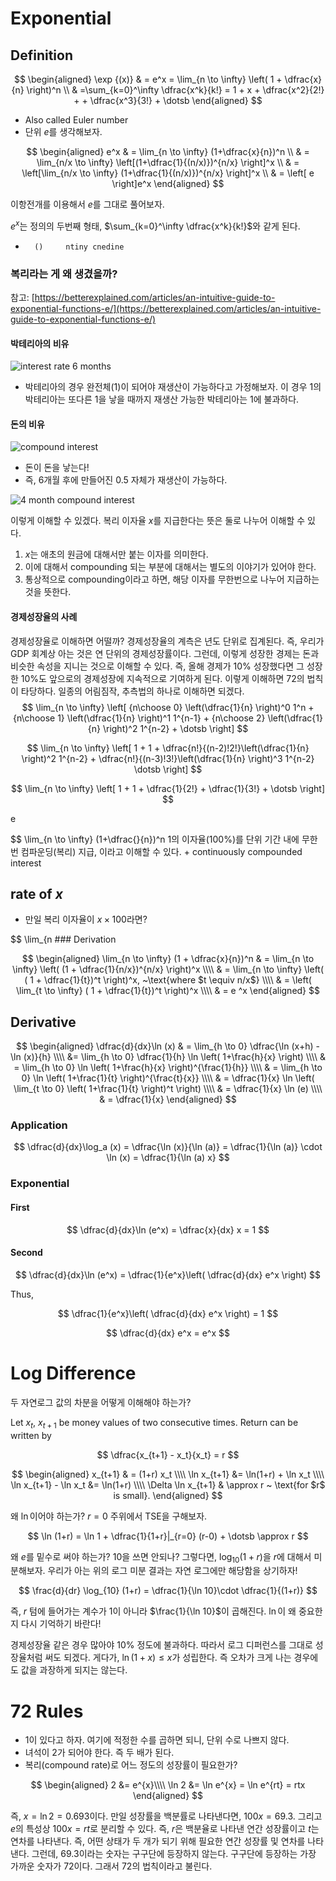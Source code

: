 
# Exponential 

## Definition 

$$
\begin{aligned}
\exp {(x)} & = e^x = \lim_{n \to \infty} \left( 1 + \dfrac{x}{n} \right)^n \\ 
& =\sum_{k=0}^\infty \dfrac{x^k}{k!} = 1 + x + \dfrac{x^2}{2!} + + \dfrac{x^3}{3!} + \dotsb
\end{aligned}
$$

* Also called Euler number 
* 단위 $e$를 생각해보자. 

$$
\begin{aligned}
e^x & = \lim_{n \to \infty} (1+\dfrac{x}{n})^n \\
& =  \lim_{n/x \to \infty} \left[(1+\dfrac{1}{(n/x)})^{n/x} \right]^x \\
& =  \left[\lim_{n/x \to \infty} (1+\dfrac{1}{(n/x)})^{n/x} \right]^x \\
& =  \left[ e \right]e^x 
\end{aligned}
$$

이항전개를 이용해서 $e$를 그대로 풀어보자. 


$e^x$는 정의의 두번째 형태, $\sum_{k=0}^\infty \dfrac{x^k}{k!}$와 같게 된다. 

*       ()     ntiny cnedine

### 복리라는 게 왜 생겼을까? 

참고: [https://betterexplained.com/articles/an-intuitive-guide-to-exponential-functions-e/](https://betterexplained.com/articles/an-intuitive-guide-to-exponential-functions-e/)


#### 박테리아의 비유 

![interest rate 6 months](https://betterexplained.com/wp-content/uploads/math/e/growth_interest_6_months.png)

* 박테리아의 경우 완전체(1)이 되어야 재생산이 가능하다고 가정해보자. 이 경우 1의 박테리아는 또다른 1을 낳을 때까지 재생산 가능한 박테리아는 1에 불과하다. 

#### 돈의 비유 

![compound interest](https://betterexplained.com/wp-content/uploads/math/e/growth_interest_6_months_compound.png)

* 돈이 돈을 낳는다!
* 즉, 6개월 후에 만들어진 0.5 자체가 재생산이 가능하다. 

![4  month compound interest](https://betterexplained.com/wp-content/uploads/math/e/growth_interest_4_months_compound.png)

이렇게 이해할 수 있겠다. 복리 이자율 $x$를 지급한다는 뜻은 둘로 나누어 이해할 수 있다. 

1. $x$는 애초의 원금에 대해서만 붙는 이자를 의미한다. 
2. 이에 대해서 compounding 되는 부분에 대해서는 별도의 이야기가 있어야 한다. 
3. 통상적으로 compounding이라고 하면, 해당 이자를 무한번으로 나누어 지급하는 것을 뜻한다. 

#### 경제성장율의 사례 

경제성장율로 이해하면 어떨까? 경제성장율의 계측은 년도 단위로 집계된다. 즉, 우리가 GDP 회계상 아는 것은 연 단위의 경제성장률이다. 그런데, 이렇게 성장한 경제는 돈과 비슷한 속성을 지니는 것으로 이해할 수 있다. 즉, 올해 경제가 10% 성장했다면 그 성장한 10%도 앞으로의 경제성장에 지속적으로 기여하게 된다. 
이렇게 이해하면 72의 법칙이 타당하다. 일종의 어림짐작, 추측법의 하나로 이해하면 되겠다. 
$$
\lim_{n \to \infty} \left[ {n\choose 0} \left(\dfrac{1}{n} \right)^0 1^n + {n\choose 1} \left(\dfrac{1}{n} \right)^1 1^{n-1} + {n\choose 2} \left(\dfrac{1}{n} \right)^2 1^{n-2} + \dotsb \right]
$$

$$
\lim_{n \to \infty} \left[ 1 + 1 + \dfrac{n!}{(n-2)!2!}\left(\dfrac{1}{n} \right)^2 1^{n-2} + 
 \dfrac{n!}{(n-3)!3!}\left(\dfrac{1}{n} \right)^3 1^{n-2} 
\dotsb \right]
$$

$$
\lim_{n \to \infty} \left[ 1 + 1 + \dfrac{1}{2!} + 
 \dfrac{1}{3!} +  
\dotsb \right]
$$

 e 

$$
\lim_{n \to \infty} (1+\dfrac{}{n})^n 1의 이자율(100%)를 단위 기간 내에 무한번 컴파운딩(복리) 지급, 이라고 이해할 수 있다. 
	+ continuously compounded interest 

## rate of $x$

* 만일 복리 이자율이 $x \times 100$라면? 

$$
\lim_{n ### Derivation 

$$
\begin{aligned}
\lim_{n \to \infty} (1 + \dfrac{x}{n})^n   & = \lim_{n \to \infty} \left( (1 + \dfrac{1}{n/x})^{n/x} \right)^x \\\\
& = \lim_{n \to \infty} \left( ( 1 + \dfrac{1}{t})^t \right)^x, ~\text{where $t \equiv n/x$} \\\\
& = \left( \lim_{t \to \infty} ( 1 + \dfrac{1}{t})^t \right)^x \\\\
& =  e ^x
\end{aligned}
$$

## Derivative 

$$
\begin{aligned}
\dfrac{d}{dx}\ln (x) & = \lim_{h \to 0} \dfrac{\ln (x+h) - \ln (x)}{h} \\\\
&=  \lim_{h \to 0} \dfrac{1}{h} \ln \left( 1+\frac{h}{x} \right) \\\\
& =  \lim_{h \to 0} \ln 
\left( 1+\frac{h}{x} \right)^{\frac{1}{h}} \\\\
& =  \lim_{h \to 0} \ln \left( 1+\frac{1}{t} \right)^{\frac{t}{x}} \\\\
& = \dfrac{1}{x} \ln \left( \lim_{t \to 0} \left( 1+\frac{1}{t} \right)^t \right) \\\\
& = \dfrac{1}{x} \ln (e) \\\\
& = \dfrac{1}{x}
\end{aligned}
$$

### Application 

$$
\dfrac{d}{dx}\log_a (x) = \dfrac{\ln (x)}{\ln (a)} = \dfrac{1}{\ln (a)} \cdot \ln (x) = \dfrac{1}{\ln (a) x}
$$

### Exponential 

#### First 

$$
\dfrac{d}{dx}\ln (e^x) = \dfrac{x}{dx} x = 1 
$$

#### Second 

$$
\dfrac{d}{dx}\ln (e^x) = \dfrac{1}{e^x}\left( \dfrac{d}{dx} e^x \right)
$$

Thus, 

$$
\dfrac{1}{e^x}\left( \dfrac{d}{dx} e^x \right) = 1
$$

$$
\dfrac{d}{dx} e^x = e^x
$$

# Log Difference 

두 자연로그 값의 차분을 어떻게 이해해야 하는가? 

Let $x_t$, $x_{t+1}$ be money values of two consecutive times. Return can be written by 

$$
\dfrac{x_{t+1} - x_t}{x_t}  = r
$$

$$
\begin{aligned}
x_{t+1} & = (1+r) x_t \\\\
\ln x_{t+1} &= \ln(1+r) + \ln x_t \\\\
\ln x_{t+1} - \ln x_t &= \ln(1+r) \\\\
\Delta \ln x_{t+1} & \approx r ~ \text{for $r$ is small}.
\end{aligned}
$$

왜 $\ln$이어야 하는가? $r=0$ 주위에서 TSE을 구해보자. 

$$
\ln (1+r) = \ln 1 + \dfrac{1}{1+r}|_{r=0} (r-0)  + \dotsb \approx r
$$

왜 $e$를 밑수로 써야 하는가? 10을 쓰면 안되나? 그렇다면, $\log_{10} (1+r)$을 $r$에 대해서 미분해보자. 우리가 아는 위의 로그 미분 결과는 자연 로그에만 해당함을 상기하자! 

$$
\frac{d}{dr} \log_{10} (1+r) = \dfrac{1}{\ln 10}\cdot \dfrac{1}{(1+r)} 
$$

즉, $r$ 텀에 들어가는 계수가 1이 아니라 $\frac{1}{\ln 10}$이 곱해진다. $\ln$이 왜 중요한지 다시 기억하기 바란다! 

경제성장율 같은 경우 많아야 10% 정도에 불과하다. 따라서 로그 디퍼런스를 그대로 성장율처럼 써도 되겠다. 게다가, $\ln (1+x) \leq x$가 성립한다. 즉 오차가 크게 나는 경우에도 값을 과장하게 되지는 않는다. 

# 72 Rules 

- 1이 있다고 하자. 여기에 적정한 수를 곱하면 되니, 단위 수로 나쁘지 않다. 
- 녀석이 2가 되어야 한다. 즉 두 배가 된다. 
- 복리(compound rate)로 어느 정도의 성장률이 필요한가? 

$$
\begin{aligned}
2 &= e^{x}\\\\
\ln 2 &= \ln e^{x} = \ln e^{rt} = rtx
\end{aligned}
$$

즉, $x = \ln 2 = 0.693$이다. 만일 성장률을 백분률로 나타낸다면, $100 x = 69.3$. 그리고 $e$의 특성상  $100x = rt$로 분리할 수 있다. 즉, $r$은 백분율로 나타낸 연간 성장률이고 $t$는 연차를 나타낸다. 즉, 어떤 상태가 두 개가 되기 위해 필요한 연간 성장률 및 연차를 나타낸다. 그런데, 69.3이라는 숫자는 구구단에 등장하지 않는다. 구구단에 등장하는 가장 가까운 숫자가 72이다. 그래서 72의 법칙이라고 불린다. 
<!--stackedit_data:
eyJoaXN0b3J5IjpbLTE2Mjg0Njc4NjEsOTQ1NTExNzQ3LC0xNT
c5OTI5Mzg5LDE3OTU5MzQyODMsLTE5NTgzMDcwNTMsLTIwOTk4
MjY5NDMsMjIzNzI2NzM2LC0zNTgxODg3ODQsNTQ4NTgwMjM2LC
03MTIwMjA0MTgsLTc0NTE0MzU4MywtODIyMTM5MTI2LDE0MzM5
MzMwMjYsNzEwNTkxNzE1LDM4MDUyNjg4MCwtMTkzMTgyNjU4NC
wxNDM3MDIwMDA3LDE2NDE0MDMyNzUsLTExMTQ5NzA5MjksLTIx
NDIxMDQwMDNdfQ==
-->